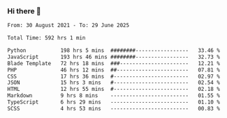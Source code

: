 ### Hi there 👋

<!--
**dominoto/dominoto** is a ✨ _special_ ✨ repository because its `README.md` (this file) appears on your GitHub profile.

Here are some ideas to get you started:

- 🔭 I’m currently working on ...
- 🌱 I’m currently learning ...
- 👯 I’m looking to collaborate on ...
- 🤔 I’m looking for help with ...
- 💬 Ask me about ...
- 📫 How to reach me: ...
- 😄 Pronouns: ...
- ⚡ Fun fact: ...
-->
<!--START_SECTION:waka-->

```txt
From: 30 August 2021 - To: 29 June 2025

Total Time: 592 hrs 1 min

Python           198 hrs 5 mins  ########-----------------   33.46 %
JavaScript       193 hrs 46 mins ########-----------------   32.73 %
Blade Template   72 hrs 18 mins  ###----------------------   12.21 %
PHP              46 hrs 12 mins  ##-----------------------   07.81 %
CSS              17 hrs 36 mins  #------------------------   02.97 %
JSON             15 hrs 3 mins   #------------------------   02.54 %
HTML             12 hrs 55 mins  #------------------------   02.18 %
Markdown         9 hrs 8 mins    -------------------------   01.55 %
TypeScript       6 hrs 29 mins   -------------------------   01.10 %
SCSS             4 hrs 53 mins   -------------------------   00.83 %
```

<!--END_SECTION:waka-->
